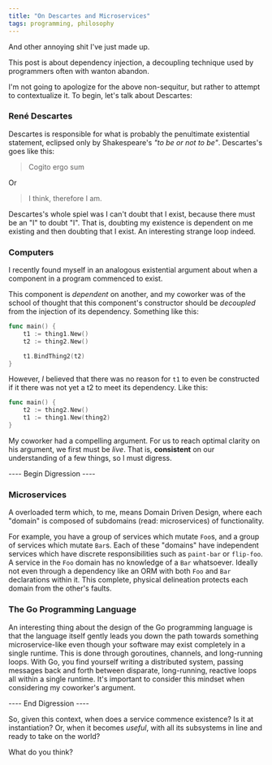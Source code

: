 ```yaml
---
title: "On Descartes and Microservices"
tags: programming, philosophy
---
```


And other annoying shit I've just made up.

This post is about dependency injection, a decoupling technique used
by programmers often with wanton abandon.

I'm not going to apologize for the above non-sequitur, but rather to
attempt to contextualize it. To begin, let's talk about Descartes:

### René Descartes

Descartes is responsible for what is probably the penultimate
existential statement, eclipsed only by Shakespeare's _"to be or not
to be"_. Descartes's goes like this:

> Cogito ergo sum

Or

> I think, therefore I am.

Descartes's whole spiel was I can't doubt that I exist, because there
must be an "I" to doubt "I". That is, doubting my existence is
dependent on me existing and then doubting that I exist. An
interesting strange loop indeed.

### Computers

I recently found myself in an analogous existential argument about
when a component in a program commenced to exist.

This component is _dependent_ on another, and my coworker was of the
school of thought that this component's constructor should be
_decoupled_ from the injection of its dependency. Something like this:

```go
func main() {
	t1 := thing1.New()
	t2 := thing2.New()

	t1.BindThing2(t2)
}
```

However, _I_ believed that there was no reason for `t1` to even be
constructed if it there was not yet a t2 to meet its dependency. Like
this:

```go
func main() {
	t2 := thing2.New()
	t1 := thing1.New(thing2)
}
```

My coworker had a compelling argument. For us to reach optimal
clarity on his argument, we first must be _live_. That is,
__consistent__ on our understanding of a few things, so I must
digress.

---- Begin Digression ----

### Microservices

A overloaded term which, to me, means Domain Driven Design, where each
"domain" is composed of subdomains (read: microservices) of
functionality.

For example, you have a group of services which mutate `Foo`s, and a
group of services which mutate `Bar`s. Each of these "domains" have
independent services which have discrete responsibilities such as
`paint-bar` or `flip-foo`. A service in the `Foo` domain has no
knowledge of a `Bar` whatsoever. Ideally not even through a
dependency like an ORM with both `Foo` and `Bar` declarations within
it. This complete, physical delineation protects each domain from the
other's faults.

### The Go Programming Language

An interesting thing about the design of the Go programming language
is that the language itself gently leads you down the path towards
something microservice-like even though your software may exist
completely in a single runtime. This is done through goroutines,
channels, and long-running loops. With Go, you find yourself writing a
distributed system, passing messages back and forth between disparate,
long-running, reactive loops all within a single runtime. It's
important to consider this mindset when considering my coworker's
argument.

---- End Digression ----

So, given this context, when does a service commence existence? Is it
at instantiation? Or, when it becomes _useful_, with all its
subsystems in line and ready to take on the world?

What do you think?
